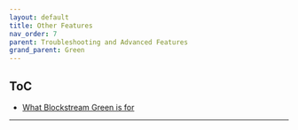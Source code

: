 ```yaml
---
layout: default
title: Other Features
nav_order: 7
parent: Troubleshooting and Advanced Features
grand_parent: Green
--- 
```


## ToC

- [What Blockstream Green is for](#what-blockstream-green-is-for)

___

# 